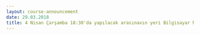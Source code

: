 ```yaml
---
layout: course-announcement
date: 29.03.2018
title: 4 Nisan Çarşamba 18:30'da yapılacak arasınavın yeri Bilgisayar Mühendisliği, -1. kat, Derslik D1  olarak güncellenmiştir.
---
```

